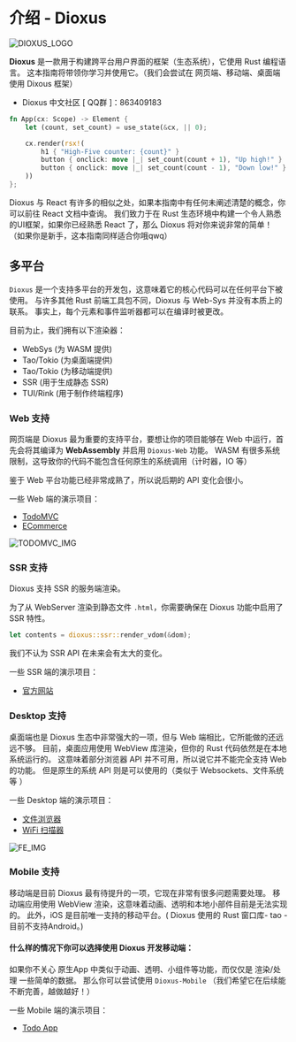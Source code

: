 # 介绍 - Dioxus

![DIOXUS_LOGO](https://dioxuslabs.com/guide/images/dioxuslogo_full.png)

**Dioxus** 是一款用于构建跨平台用户界面的框架（生态系统），它使用 Rust 编程语言。
这本指南将带领你学习并使用它。（我们会尝试在 网页端、移动端、桌面端 使用 Dixous 框架）

- Dioxus 中文社区 [ QQ群 ]：863409183

```rust
fn App(cx: Scope) -> Element {
    let (count, set_count) = use_state(&cx, || 0);

    cx.render(rsx!(
        h1 { "High-Five counter: {count}" }
        button { onclick: move |_| set_count(count + 1), "Up high!" }
        button { onclick: move |_| set_count(count - 1), "Down low!" }
    ))
};
```

Dioxus 与 React 有许多的相似之处，如果本指南中有任何未阐述清楚的概念，你可以前往 React 文档中查询。
我们致力于在 Rust 生态环境中构建一个令人熟悉的UI框架，如果你已经熟悉 React 了，那么 Dioxus 将对你来说非常的简单！
（如果你是新手，这本指南同样适合你哦qwq）

## 多平台

`Dioxus` 是一个支持多平台的开发包，这意味着它的核心代码可以在任何平台下被使用。
与许多其他 Rust 前端工具包不同，Dioxus 与 Web-Sys 并没有本质上的联系。
事实上，每个元素和事件监听器都可以在编译时被更改。

目前为止，我们拥有以下渲染器：

- WebSys (为 WASM 提供)
- Tao/Tokio (为桌面端提供)
- Tao/Tokio (为移动端提供)
- SSR (用于生成静态 SSR)
- TUI/Rink (用于制作终端程序)

### Web 支持

网页端是 Dioxus 最为重要的支持平台，要想让你的项目能够在 Web 中运行，首先会将其编译为 **WebAssembly** 并启用 `Dioxus-Web` 功能。
WASM 有很多系统限制，这导致你的代码不能包含任何原生的系统调用（计时器，IO 等）

鉴于 Web 平台功能已经非常成熟了，所以说后期的 API 变化会很小。

一些 Web 端的演示项目：

- [TodoMVC](https://gitee.com/dioxus-cn/example-projects/tree/master/todomvc)
- [ECommerce](https://gitee.com/dioxus-cn/example-projects/tree/master/ecommerce-site)

![TODOMVC_IMG](https://gitee.com/dioxus-cn/example-projects/raw/master/todomvc/example.png)

### SSR 支持

Dioxus 支持 SSR 的服务端渲染。

为了从 WebServer 渲染到静态文件 `.html`，你需要确保在 Dioxus 功能中启用了 SSR 特性。

```rust
let contents = dioxus::ssr::render_vdom(&dom);
```

我们不认为 SSR API 在未来会有太大的变化。

一些 SSR 端的演示项目：

- [官方网站](https://github.com/dioxusLabs/docsite)


### Desktop 支持

桌面端也是 Dioxus 生态中非常强大的一项，但与 Web 端相比，它所能做的还远远不够。
目前，桌面应用使用 WebView 库渲染，但你的 Rust 代码依然是在本地系统运行的。
这意味着部分浏览器 API 并不可用，所以说它并不能完全支持 Web 的功能。
但是原生的系统 API 则是可以使用的（类似于 Websockets、文件系统等 ）

一些 Desktop 端的演示项目：

- [文件浏览器](https://gitee.com/dioxus-cn/example-projects/tree/master/file-explorer)
- [WiFi 扫描器](https://gitee.com/dioxus-cn/example-projects/blob/master/wifi-scanner)

![FE_IMG](https://gitee.com/dioxus-cn/example-projects/raw/master/file-explorer/image.png)


### Mobile 支持

移动端是目前 Dioxus 最有待提升的一项，它现在非常有很多问题需要处理。
移动端应用使用 WebView 渲染，这意味着动画、透明和本地小部件目前是无法实现的。
此外，iOS 是目前唯一支持的移动平台。( Dioxus 使用的 Rust 窗口库- tao -目前不支持Android。)

#### 什么样的情况下你可以选择使用 Dioxus 开发移动端：

如果你不关心 原生App 中类似于动画、透明、小组件等功能，而仅仅是 渲染/处理 一些简单的数据。
那么你可以尝试使用 `Dioxus-Mobile` （我们希望它在后续能不断完善，越做越好！）

一些 Mobile 端的演示项目：

- [Todo App](https://gitee.com/dioxus-cn/example-projects/blob/master/ios_demo)

